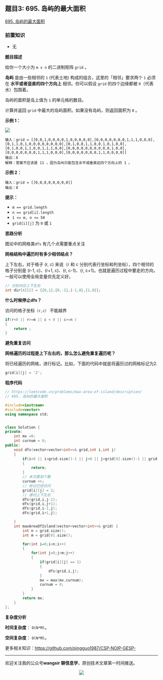 ﻿## 题目3: 695. 岛屿的最大面积

[695. 岛屿的最大面积](https://leetcode.cn/problems/max-area-of-island/)

### 前置知识

- 无

**题目描述**

给你一个大小为 `m x n` 的二进制矩阵 `grid` 。

**岛屿** 是由一些相邻的 `1` (代表土地) 构成的组合，这里的「相邻」要求两个 `1` 必须在 **水平或者竖直的四个方向上** 相邻。你可以假设 `grid` 的四个边缘都被 `0`（代表水）包围着。

岛屿的面积是岛上值为 `1` 的单元格的数目。

计算并返回 `grid` 中最大的岛屿面积。如果没有岛屿，则返回面积为 `0` 。

 

**示例 1：**

<img src ="https://cdn.jsdelivr.net/gh/pingguo1987/CSP-NOIP-GESP-/image/pic/图论/图论_题目3：695. 岛屿的最大面积/maxarea1-grid.jpg" />

```
输入：grid = [[0,0,1,0,0,0,0,1,0,0,0,0,0],[0,0,0,0,0,0,0,1,1,1,0,0,0],[0,1,1,0,1,0,0,0,0,0,0,0,0],[0,1,0,0,1,1,0,0,1,0,1,0,0],[0,1,0,0,1,1,0,0,1,1,1,0,0],[0,0,0,0,0,0,0,0,0,0,1,0,0],[0,0,0,0,0,0,0,1,1,1,0,0,0],[0,0,0,0,0,0,0,1,1,0,0,0,0]]
输出：6
解释：答案不应该是 11 ，因为岛屿只能包含水平或垂直这四个方向上的 1 。
```

**示例 2：**

```
输入：grid = [[0,0,0,0,0,0,0,0]]
输出：0
```

 

**提示：**

- `m == grid.length`
- `n == grid[i].length`
- `1 <= m, n <= 50`
- `grid[i][j]` 为 `0` 或 `1`

**思路分析**

图论中的网格类`dfs` 有几个点需要重点关注

**网格结构中遍历时有多少相邻结点？**

上下左右，对于格子 (r, c) 来说（r 和 c 分别代表行坐标和列坐标），四个相邻的格子分别是 (r-1, c)、(r+1, c)、(r, c-1)、(r, c+1)。也就是遍历过程中要走的方向，一般可以使用全局变量优先定义好。

```c++
// 分别对应上下左右
int dir[4][2] = {{0,1},{0,-1},{-1,0},{1,0}};
```

**什么时候停止dfs？**

访问的格子坐标`（r,c）` 不能越界

```c++
if(r<0 || r>=m || c < 0 || c>=n )
{
    return ;
}
```

**避免重复访问**

**网格遍历的过程是上下左右的，那么怎么避免重复遍历呢？**

将已经遍历的网格，进行标记。比如，下面的代码中就是将遍历过的网格标记为2.

```c++
grid[i][j] = '2';
```



**程序代码**

```c++
// https://leetcode.cn/problems/max-area-of-island/description/
// 695. 岛屿的最大面积

#include<iostream>
#include<vector>
using namespace std;


class Solution {
private:
    int mx =0;
    int curnum = 0;
public:
    void dfs(vector<vector<int>>& grid,int i,int j)
    {
        if(i<0 || i>grid.size()-1 || j<0 || j>grid[0].size()-1 || grid[i][j] != 1)
        {
            return;
        }
        // 本次累加个数
        curnum ++;
        // 标记已经访问
        grid[i][j] = 2; 
        // 递归上下左右
        dfs(grid,i,j-1);
        dfs(grid,i,j+1);
        dfs(grid,i-1,j);
        dfs(grid,i+1,j);

    }
    int maxAreaOfIsland(vector<vector<int>>& grid) {
        int n = grid.size();
        int m = grid[0].size();

        for(int i=0;i<n;i++)
        {
            for(int j=0;j<m;j++)
            {
                if(grid[i][j] == 1)
                {
                    dfs(grid,i,j);
                }
                mx = max(mx,curnum);
                curnum = 0;
            }
        }
        return mx;
    }
};

```

**复杂度分析**

**时间复杂度**： `O(N*M)`。

**空间复杂度**： `O(N*M)`。



更多相关知识：https://github.com/pingguo1987/CSP-NOIP-GESP-

---

欢迎关注我的公众号**wangsir 聊信息学**，原创技术文章第一时间推送。

<center>
    <img src="https://cdn.jsdelivr.net/gh/pingguo1987/CSP-NOIP-GESP-/image/pic/公众号-扫码版.png">
</center>
